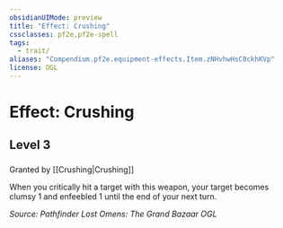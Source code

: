 ```yaml
---
obsidianUIMode: preview
title: "Effect: Crushing"
cssclasses: pf2e,pf2e-spell
tags:
  - trait/
aliases: "Compendium.pf2e.equipment-effects.Item.zNHvhwHsC8ckhKVp"
license: OGL
---
```

# Effect: Crushing
## Level 3
### 






Granted by [[Crushing|Crushing]]

When you critically hit a target with this weapon, your target becomes clumsy 1 and enfeebled 1 until the end of your next turn.

*Source: Pathfinder Lost Omens: The Grand Bazaar*
*OGL*